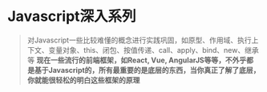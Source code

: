 # Javascript深入系列
> 对Javascript一些比较难懂的概念进行实践巩固，如原型、作用域、执行上下文、变量对象、this、闭包、按值传递、call、apply、bind、new、继承等
**现在一些流行的前端框架，如React, Vue, AngularJS等等，不外乎都是基于Javascript的，所有最重要的是底层的东西，当你真正了解了底层，你就能很轻松的明白这些框架的原理**
